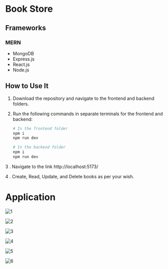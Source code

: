 # Book Store

## Frameworks
### MERN
- MongoDB
- Express.js
- React.js
- Node.js

## How to Use It

1. Download the repository and navigate to the frontend and backend folders.
   
2. Run the following commands in separate terminals for the frontend and backend:

    ```sh
    # In the frontend folder
    npm i
    npm run dev
    ```

    ```sh
    # In the backend folder
    npm i
    npm run dev
    ```

3 . Navigate to the link http://localhost:5173/

4 . Create, Read, Update, and Delete books as per your wish.


# Application

![1](https://github.com/rarjun7777/BookStore/assets/96968955/eaa416ca-5844-4d5c-96d7-64e730cb2ab6)

![2](https://github.com/rarjun7777/BookStore/assets/96968955/175ac81f-3d89-41ef-9209-b6172576e5a9)

![3](https://github.com/rarjun7777/BookStore/assets/96968955/2ff38b55-2b22-48ed-9b58-a47c6b7fc008)

![4](https://github.com/rarjun7777/BookStore/assets/96968955/fa9a803b-fcd2-44bc-895d-4fbc89325daa)

![5](https://github.com/rarjun7777/BookStore/assets/96968955/3259486c-e782-47cc-a385-436fc436add6)

![6](https://github.com/rarjun7777/BookStore/assets/96968955/f676c3a6-05d8-4441-9cf7-3a5e7faf74d7)






